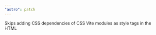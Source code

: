```yaml
---
"astro": patch
---
```


Skips adding CSS dependencies of CSS Vite modules as style tags in the HTML
